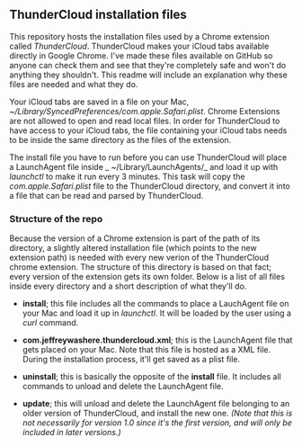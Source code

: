## ThunderCloud installation files

This repository hosts the installation files used by a Chrome extension called _ThunderCloud_. ThunderCloud makes your iCloud tabs available directly in Google Chrome. I've made these files available on GitHub so anyone can check them and see that they're completely safe and won't do anything they shouldn't. This readme will include an explanation why these files are needed and what they do.

Your iCloud tabs are saved in a file on your Mac, _~/Library/SyncedPreferences/com.apple.Safari.plist_. Chrome Extensions are not allowed to open and read local files. In order for ThunderCloud to have access to your iCloud tabs, the file containing your iCloud tabs needs to be inside the same directory as the files of the extension.

The install file you have to run before you can use ThunderCloud will place a LaunchAgent file inside _ ~/Library/LaunchAgents/_ and load it up with _launchctl_ to make it run every 3 minutes. This task will copy the _com.apple.Safari.plist_ file to the ThunderCloud directory, and convert it into a file that can be read and parsed by ThunderCloud.

### Structure of the repo
Because the version of a Chrome extension is part of the path of its directory, a slightly altered installation file (which points to the new extension path) is needed with every new verion of the ThunderCloud chrome extension. The structure of this directory is based on that fact; every version of the extension gets its own folder. Below is a list of all files inside every directory and a short description of what they'll do.

- **install**; this file includes all the commands to place a LauchAgent file on your Mac and load it up in _launchctl_. It will be loaded by the user using a _curl_ command.

- **com.jeffreywashere.thundercloud.xml**; this is the LaunchAgent file that gets placed on your Mac. Note that this file is hosted as a XML file. During the installation process, it'll get saved as a plist file.

- **uninstall**; this is basically the opposite of the **install** file. It includes all commands to unload and delete the LaunchAgent file.

- **update**; this will unload and delete the LaunchAgent file belonging to an older version of ThunderCloud, and install the new one. _(Note that this is not necessarily for version 1.0 since it's the first version, and will only be included in later versions.)_